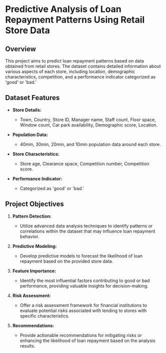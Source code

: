 # Predictive Analysis of Loan Repayment Patterns Using Retail Store Data

## Overview

This project aims to predict loan repayment patterns based on data obtained from retail stores. The dataset contains detailed information about various aspects of each store, including location, demographic characteristics, competition, and a performance indicator categorized as 'good' or 'bad.'

## Dataset Features

- **Store Details:**
  - Town, Country, Store ID, Manager name, Staff count, Floor space, Window count, Car park availability, Demographic score, Location.

- **Population Data:**
  - 40min, 30min, 20min, and 10min population data around each store.

- **Store Characteristics:**
  - Store age, Clearance space, Competition number, Competition score.

- **Performance Indicator:**
  - Categorized as 'good' or 'bad.'

## Project Objectives

1. **Pattern Detection:**
   - Utilize advanced data analysis techniques to identify patterns or correlations within the dataset that may influence loan repayment behavior.

2. **Predictive Modeling:**
   - Develop predictive models to forecast the likelihood of loan repayment based on the provided store data.

3. **Feature Importance:**
   - Identify the most influential factors contributing to good or bad performance, providing valuable insights for decision-making.

4. **Risk Assessment:**
   - Offer a risk assessment framework for financial institutions to evaluate potential risks associated with lending to stores with specific characteristics.

5. **Recommendations:**
   - Provide actionable recommendations for mitigating risks or enhancing the likelihood of loan repayment based on the analysis results.
